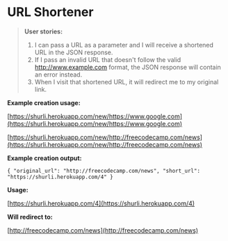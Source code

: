 # URL Shortener

> **User stories:**
>
> 1) I can pass a URL as a parameter and I will receive a shortened URL in the JSON response.  
> 2) If I pass an invalid URL that doesn't follow the valid http://www.example.com format, the JSON response will contain an error instead.  
> 3) When I visit that shortened URL, it will redirect me to my original link.

**Example creation usage:**  

[https://shurli.herokuapp.com/new/https://www.google.com](https://shurli.herokuapp.com/new/https://www.google.com)

[https://shurli.herokuapp.com/new/http://freecodecamp.com/news](https://shurli.herokuapp.com/new/http://freecodecamp.com/news)  

**Example creation output:**  

`{ "original_url": "http://freecodecamp.com/news", "short_url": "https://shurli.herokuapp.com/4" }`  

**Usage:**  

[https://shurli.herokuapp.com/4](https://shurli.herokuapp.com/4)  

**Will redirect to:**  

[http://freecodecamp.com/news](http://freecodecamp.com/news)